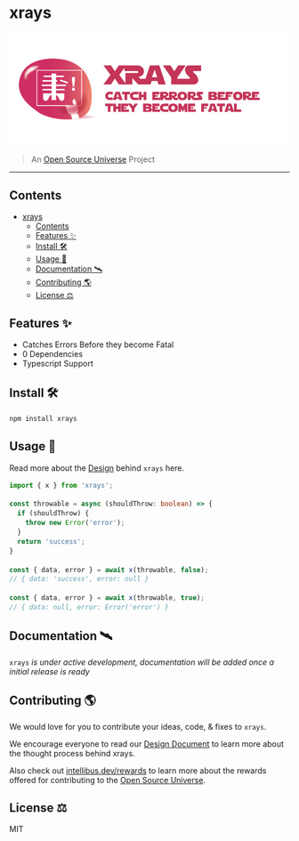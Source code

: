 # xrays

![Xrays — Catch Errors before they become Fatal](assets/xrays.png)

> An [Open Source Universe](https://github.com/intellibus/approach) Project

---

## Contents

- [xrays](#xrays)
  - [Contents](#contents)
  - [Features ✨](#features-)
  - [Install 🛠](#install-)
  - [Usage 🔭](#usage-)
  - [Documentation 🛰](#documentation-)
  - [Contributing 🌎](#contributing-)
  - [License ⚖️](#license-️)

## Features ✨

- Catches Errors Before they become Fatal
- 0 Dependencies
- Typescript Support

## Install 🛠

```sh
npm install xrays
```

## Usage 🔭

Read more about the [Design](https://github.com/intellibus/xrays/blob/main/DESIGN.md) behind `xrays` here.

```typescript
import { x } from 'xrays';

const throwable = async (shouldThrow: boolean) => {
  if (shouldThrow) {
    throw new Error('error');
  }
  return 'success';
}

const { data, error } = await x(throwable, false);
// { data: 'success', error: null }

const { data, error } = await x(throwable, true);
// { data: null, error: Error('error') }
```

## Documentation 🛰

`xrays` *is under active development, documentation will be added once a initial release is ready*

## Contributing 🌎

We would love for you to contribute your ideas, code, & fixes to `xrays`.

We encourage everyone to read our [Design Document](https://github.com/intellibus/xrays/blob/main/DESIGN.md) to learn more about the thought process behind xrays.

Also check out [intellibus.dev/rewards](intellibus.dev/rewards) to learn more about the rewards offered for contributing to the [Open Source Universe](https://github.com/intellibus/approach).

## License ⚖️

MIT
